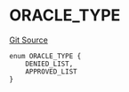 # ORACLE_TYPE
[Git Source](https://github.com/thrackle-io/forte-rules-engine/blob/a5f86c82f92d74cf46bb4f0f59e066361ee97617/src/protocol/economic/ruleProcessor/RuleCodeData.sol)


```solidity
enum ORACLE_TYPE {
    DENIED_LIST,
    APPROVED_LIST
}
```

